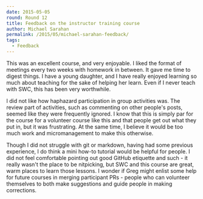 ```yaml
---
date: 2015-05-05
round: Round 12
title: Feedback on the instructor training course
author: Michael Sarahan
permalink: /2015/05/michael-sarahan-feedback/
tags:
  - Feedback
---
```


This was an excellent course, and very enjoyable.  I liked the format of
meetings every two weeks with homework in between.  It gave me time to digest
things.  I have a young daughter, and I have really enjoyed learning so much
about teaching for the sake of helping her learn.  Even if I never teach with
SWC, this has been very worthwhile.

I did not like how haphazard participation in group activities was.  The review
part of activities, such as commenting on other people's posts, seemed like they
were frequently ignored.  I know that this is simply par for the course for a
volunteer course like this and that people get out what they put in, but it was
frustrating.  At the same time, I believe it would be too much work and
micromanagement to make this otherwise.

Though I did not struggle with git or markdown, having had some previous
experience, I do think a mini how-to tutorial would be helpful for people.  I
did not feel comfortable pointing out good GitHub etiquette and such - it really
wasn't the place to be nitpicking, but SWC and this course are great, warm
places to learn those lessons.  I wonder if Greg might enlist some help for
future courses in merging participant PRs - people who can volunteer themselves
to both make suggestions and guide people in making corrections.